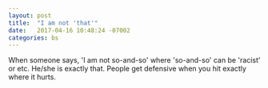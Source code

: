 ```yaml
---
layout: post
title:  "I am not 'that'"
date:   2017-04-16 10:48:24 -07002
categories: bs
---
```


When someone says, 'I am not so-and-so' where 'so-and-so' can be 'racist' or etc. He/she is exactly that. People get defensive when you hit exactly where it hurts.